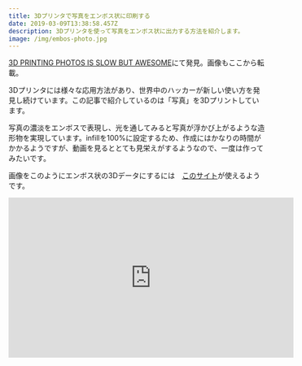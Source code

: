 ```yaml
---
title: 3Dプリンタで写真をエンボス状に印刷する
date: 2019-03-09T13:38:58.457Z
description: 3Dプリンタを使って写真をエンボス状に出力する方法を紹介します。
image: /img/embos-photo.jpg
---
```

[3D PRINTING PHOTOS IS SLOW BUT AWESOME](https://hackaday.com/2019/03/05/3d-printing-photos-is-slow-but-awesome/)にて発見。画像もここから転載。

3Dプリンタには様々な応用方法があり、世界中のハッカーが新しい使い方を発見し続けています。この記事で紹介しているのは「写真」を3Dプリントしています。

写真の濃淡をエンボスで表現し、光を通してみると写真が浮かび上がるような造形物を実現しています。infillを100%に設定するため、作成にはかなりの時間がかかるようですが、動画を見るととても見栄えがするようなので、一度は作ってみたいです。

画像をこのようにエンボス状の3Dデータにするには　[このサイト](http://3dp.rocks/lithophane/)が使えるようです。

<iframe width="560" height="315" src="https://www.youtube.com/embed/XmbdcmvZbP8" frameborder="0" allow="accelerometer; autoplay; encrypted-media; gyroscope; picture-in-picture" allowfullscreen></iframe>

